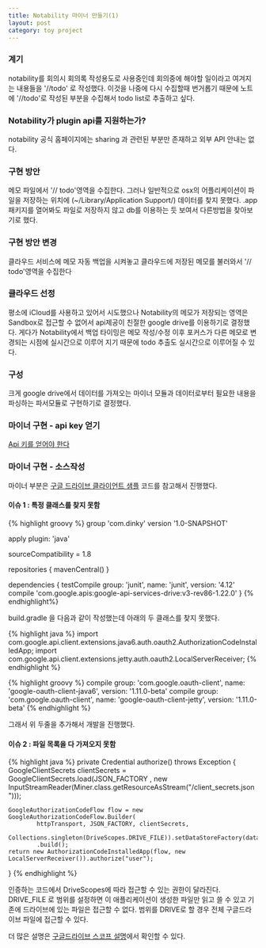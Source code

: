 ```yaml
---
title: Notability 마이너 만들기(1)
layout: post
category: toy project
---
```

### 계기
notability를 회의시 회의록 작성용도로 사용중인데 회의중에 해야할 일이라고 여겨지는 내용들을 '//todo' 로 작성했다. 이것을 나중에 다시 수집할때 번거롭기 때문에 노트에 '//todo'로 작성된 부분을 수집해서 todo list로 추출하고 싶다.

### Notability가 plugin api를 지원하는가?
notability 공식 홈페이지에는 sharing 과 관련된 부분만 존재하고 외부 API 안내는 없다.

### 구현 방안
메모 파일에서 '// todo'영역을 수집한다. 그러나 일반적으로 osx의 어플리케이션이 파일을 저장하는 위치에 (~/Library/Application Support/<app-name>) 데이터를 찾지 못했다. .app패키지를 열어봐도 파일로 저장하지 않고 db를 이용하는 듯 보여서 다른방법을 찾아보기로 했다.

### 구현 방안 변경
클라우드 서비스에 메모 자동 백업을 시켜놓고 클라우드에 저장된 메모를 불러와서 '// todo'영역을 수집한다

### 클라우드 선정
평소에 iCloud를 사용하고 있어서 시도했으나 Notability의 메모가 저장되는 영역은 Sandbox로 접근할 수 없어서 api제공이 친절한 google drive를 이용하기로 결정했다. 게다가 Notability에서 백업 타이밍은 메모 작성/수정 이후 포커스가 다른 메모로 변경되는 시점에 실시간으로 이루어 지기 때문에 todo 추출도 실시간으로 이루어질 수 있다.

### 구성
크게 google drive에서 데이터를 가져오는 마이너 모듈과 데이터로부터 필요한 내용을 파싱하는 파서모듈로 구현하기로 결정했다.

### 마이너 구현 - api key 얻기
[Api 키를 얻어야 한다](https://console.developers.google.com/flows/enableapi?apiid=drive&pli=1)

### 마이너 구현 - 소스작성
마이너 부분은 [구글 드라이브 클라이언트 샘플](https://github.com/google/google-api-java-client-samples/tree/master/drive-cmdline-sample) 코드를 참고해서 진행했다.

#### 이슈 1 : 특정 클래스를 찾지 못함
{% highlight groovy %}
group 'com.dinky'
version '1.0-SNAPSHOT'

apply plugin: 'java'

sourceCompatibility = 1.8

repositories {
    mavenCentral()
}

dependencies {
    testCompile group: 'junit', name: 'junit', version: '4.12'
    compile 'com.google.apis:google-api-services-drive:v3-rev86-1.22.0'
}
{% endhighlight%}

build.gradle 을 다음과 같이 작성했는데 아래의 두 클래스를 찾지 못했다.

{% highlight java %}
import com.google.api.client.extensions.java6.auth.oauth2.AuthorizationCodeInstalledApp;
import com.google.api.client.extensions.jetty.auth.oauth2.LocalServerReceiver;
{% endhighlight %}



{% highlight groovy %}
compile group: 'com.google.oauth-client', name: 'google-oauth-client-java6', version: '1.11.0-beta'
compile group: 'com.google.oauth-client', name: 'google-oauth-client-jetty', version: '1.11.0-beta'
{% endhighlight %}

그래서 위 두줄을 추가해서 개발을 진행했다.

#### 이슈 2 : 파일 목록을 다 가져오지 못함

{% highlight java %}
private Credential authorize() throws Exception {
    GoogleClientSecrets clientSecrets = GoogleClientSecrets.load(JSON_FACTORY
    , new InputStreamReader(Miner.class.getResourceAsStream("/client_secrets.json")));

    GoogleAuthorizationCodeFlow flow = new GoogleAuthorizationCodeFlow.Builder(
            httpTransport, JSON_FACTORY, clientSecrets,
            Collections.singleton(DriveScopes.DRIVE_FILE)).setDataStoreFactory(dataStoreFactory)
            .build();
    return new AuthorizationCodeInstalledApp(flow, new LocalServerReceiver()).authorize("user");
}
{% endhighlight %}

인증하는 코드에서 DriveScopes에 따라 접근할 수 있는 권한이 달라진다. DRIVE_FILE 로 범위를 설정하면 이 애플리케이션이 생성한 파일만 읽고 쓸 수 있고 기존에 드라이브에 있는 파일은 접근할 수 없다. 범위를 DRIVE로 할 경우 전체 구글드라이브 파일에 접근할 수 있다.

더 많은 설명은 [구글드라이브 스코프 설명](https://developers.google.com/drive/v2/web/about-auth#top_of_page)에서 확인할 수 있다.

